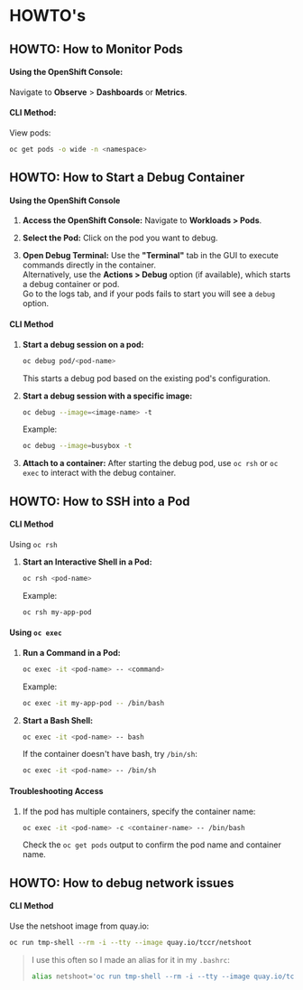 # HOWTO's

## **HOWTO: How to Monitor Pods**
#### Using the OpenShift Console:
Navigate to **Observe** > **Dashboards** or **Metrics**.
#### CLI Method:
View pods:
```bash
oc get pods -o wide -n <namespace>
```

## **HOWTO: How to Start a Debug Container**
#### **Using the OpenShift Console**
1. **Access the OpenShift Console:**
   Navigate to **Workloads > Pods**.

2. **Select the Pod:**
   Click on the pod you want to debug.

3. **Open Debug Terminal:**
   Use the **"Terminal"** tab in the GUI to execute commands directly in the container.  
   Alternatively, use the **Actions > Debug** option (if available), which starts a debug container or pod.  
   Go to the logs tab, and if your pods fails to start you will see a `debug` option.

#### **CLI Method**
1. **Start a debug session on a pod:**
    ```bash
    oc debug pod/<pod-name>
    ```
   This starts a debug pod based on the existing pod's configuration.

2. **Start a debug session with a specific image:**
    ```bash
    oc debug --image=<image-name> -t
    ```
   Example:
    ```bash
    oc debug --image=busybox -t
    ```
3. **Attach to a container:**
   After starting the debug pod, use `oc rsh` or `oc exec` to interact with the debug container.

## **HOWTO: How to SSH into a Pod**
#### **CLI Method**
Using `oc rsh`
1. **Start an Interactive Shell in a Pod:**
    ```bash
    oc rsh <pod-name>
    ```
   Example:
      ```bash
      oc rsh my-app-pod
      ```
#### **Using `oc exec`**
1. **Run a Command in a Pod:**
    ```bash
    oc exec -it <pod-name> -- <command>
    ```
   Example:
    ```bash
    oc exec -it my-app-pod -- /bin/bash
    ```

2. **Start a Bash Shell:**
    ```bash
    oc exec -it <pod-name> -- bash
    ```
   If the container doesn't have bash, try `/bin/sh`:
    ```bash
    oc exec -it <pod-name> -- /bin/sh
    ```

#### **Troubleshooting Access**
1. If the pod has multiple containers, specify the container name:
    ```bash
    oc exec -it <pod-name> -c <container-name> -- /bin/bash
    ```
   Check the `oc get pods` output to confirm the pod name and container name.

## **HOWTO: How to debug network issues**
#### **CLI Method**
Use the netshoot image from quay.io:
```bash
oc run tmp-shell --rm -i --tty --image quay.io/tccr/netshoot
```
> I use this often so I made an alias for it in my `.bashrc`:
> ```bash
> alias netshoot='oc run tmp-shell --rm -i --tty --image quay.io/tccr/netshoot'
> ```